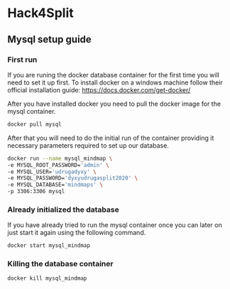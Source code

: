 # Hack4Split


## Mysql setup guide

### First run

If you are runing the docker database container for the first time you will need to set it up first.
To install docker on a windows machine follow their official installation guide: https://docs.docker.com/get-docker/

After you have installed docker you need to pull the docker image for the mysql container.

``` bash
docker pull mysql
```

After that you will need to do the initial run of the container providing it necessary parameters required to set up
our database.

``` bash
docker run --name mysql_mindmap \
-e MYSQL_ROOT_PASSWORD='admin' \
-e MYSQL_USER='udrugadyxy' \
-e MYSQL_PASSWORD='dyxyudrugasplit2020' \
-e MYSQL_DATABASE='mindmaps' \
-p 3306:3306 mysql
```

### Already initialized the database

If you have already tried to run the mysql container once you can later on just start it again using the following
command.

```bash
docker start mysql_mindmap
```

### Killing the database container

```bash
docker kill mysql_mindmap
```
